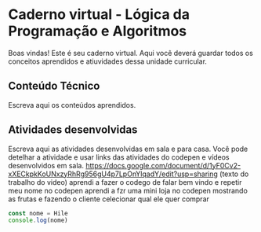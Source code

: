 # Caderno virtual - Lógica da Programação e Algoritmos
Boas vindas! Este é seu caderno virtual. Aqui você deverá guardar todos os conceitos aprendidos e atiuvidades dessa unidade curricular. 


## Conteúdo Técnico
Escreva aqui os conteúdos aprendidos.



## Atividades desenvolvidas
Escreva aqui as atividades desenvolvidas em sala e para casa. Você pode detelhar a atividade e usar links das atividades do codepen e vídeos desenvolvidos em sala. 
https://docs.google.com/document/d/1yF0Cv2-xXECkpkKoUNxzyRhRg956gU4p7LpOnYlqadY/edit?usp=sharing (texto do trabalho do video)
aprendi a fazer o codego de falar bem vindo e repetir meu nome no codepen
aprendi a fzr uma mini loja no codepen mostrando as frutas e fazendo o cliente celecionar qual ele quer comprar

```js
const nome = Hile
console.log(nome)
```

